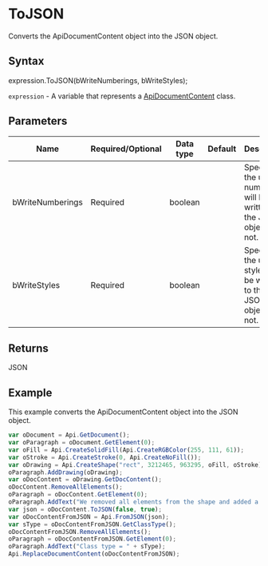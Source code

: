 # ToJSON

Converts the ApiDocumentContent object into the JSON object.

## Syntax

expression.ToJSON(bWriteNumberings, bWriteStyles);

`expression` - A variable that represents a [ApiDocumentContent](../ApiDocumentContent.md) class.

## Parameters

| **Name** | **Required/Optional** | **Data type** | **Default** | **Description** |
| ------------- | ------------- | ------------- | ------------- | ------------- |
| bWriteNumberings | Required | boolean |  | Specifies if the used numberings will be written to the JSON object or not. |
| bWriteStyles | Required | boolean |  | Specifies if the used styles will be written to the JSON object or not. |

## Returns

JSON

## Example

This example converts the ApiDocumentContent object into the JSON object.

```javascript
var oDocument = Api.GetDocument();
var oParagraph = oDocument.GetElement(0);
var oFill = Api.CreateSolidFill(Api.CreateRGBColor(255, 111, 61));
var oStroke = Api.CreateStroke(0, Api.CreateNoFill());
var oDrawing = Api.CreateShape("rect", 3212465, 963295, oFill, oStroke);
oParagraph.AddDrawing(oDrawing);
var oDocContent = oDrawing.GetDocContent();
oDocContent.RemoveAllElements();
oParagraph = oDocContent.GetElement(0);
oParagraph.AddText("We removed all elements from the shape and added a new paragraph inside it.");
var json = oDocContent.ToJSON(false, true);
var oDocContentFromJSON = Api.FromJSON(json);
var sType = oDocContentFromJSON.GetClassType();
oDocContentFromJSON.RemoveAllElements();
oParagraph = oDocContentFromJSON.GetElement(0);
oParagraph.AddText("Class type = " + sType);
Api.ReplaceDocumentContent(oDocContentFromJSON);
```
